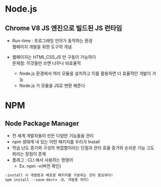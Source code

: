 # Node.js
## Chrome V8 JS 엔진으로 빌드된 JS 런타임
- Run-time : 프로그래밍 언어가 동작하는 환경  
웹페이지 개발을 위한 도구의 개념  

- 웹페이지는 HTML,CSS,JS 만 구동이 가능하다  
문제점: 이것들만 쓰면 너무나 비효율적
  - Node.js 환경에서 여러 모듈을 설치하고 이를 활용하면 더 효율적인 개발이 가능
  - Node.js 가 모듈을 JS로 변환 해준다


# NPM
## Node Package Manager 

- 전 세계 개발자들이 만든 다양한 기능들을 관리
- npm 생태계 내 있는 어떤 패키지를 우리가 Install
- 학습 난도 증가와 구성의 복잡함이라는 단점과 관리 효율 증가와 손쉬운 기능 고도화라는 장점이 존재
- 플래그 : CLI 에서 사용하는 명령어
  - Ex. npm -v(버전 확인)  

```html
💡install 시 개발용과 배포용 패키지를 구분하는 것이 중요하다!  
npm install --save-dev(= -D, 개발용 의미)
```
